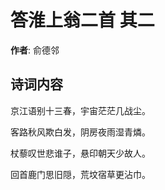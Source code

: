 # 答淮上翁二首  其二

**作者**: 俞德邻

## 诗词内容

京江语别十三春，宇宙茫茫几战尘。

客路秋风欺白发，阴房夜雨湿青燐。

杖藜叹世悲谁子，悬印朝天少故人。

回首鹿门思旧隠，荒坟宿草更沾巾。

